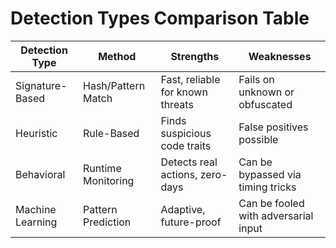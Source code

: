 # Detection Types Comparison Table

| Detection Type     | Method             | Strengths                        | Weaknesses                        |
|--------------------|--------------------|----------------------------------|------------------------------------|
| Signature-Based    | Hash/Pattern Match | Fast, reliable for known threats | Fails on unknown or obfuscated     |
| Heuristic          | Rule-Based         | Finds suspicious code traits     | False positives possible           |
| Behavioral         | Runtime Monitoring | Detects real actions, zero-days  | Can be bypassed via timing tricks  |
| Machine Learning   | Pattern Prediction | Adaptive, future-proof           | Can be fooled with adversarial input |
